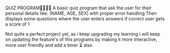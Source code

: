 QUIZ PROGRAM👨‍🏫👩‍🏫
A basic quiz program that ask the user for their personal details like:
(NAME, AGE, SEX) with proper error handling
Then displays some questions where the user enters answers if correct 
user gets a score of 1

Not quite a perfect project yet, as i keep upgrading my learning i will keep on updating the feature's of this programs
by making it more interactive, more user friendly and add a timer ⏳ also


